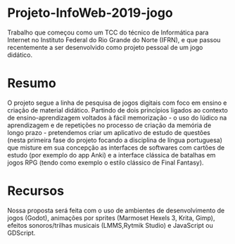# Projeto-InfoWeb-2019-jogo
Trabalho que começou como um TCC do técnico de Informática para Internet no Instituto Federal do Rio Grande do Norte (IFRN), e que passou recentemente a ser desenvolvido como projeto pessoal de um jogo didático.

# Resumo
O projeto segue a linha de pesquisa de jogos digitais com foco em ensino e criação de material didático. Partindo de dois princípios ligados ao contexto de ensino-aprendizagem voltados à fácil memorização - o uso do lúdico na aprendizagem e de repetições no processo de criação da memória de longo prazo - pretendemos criar um aplicativo de estudo de questões (nesta primeira fase do projeto focando a disciplina de língua portuguesa) que misture em sua concepção as interfaces de softwares com cartões de estudo (por exemplo do app Anki) e a interface clássica de batalhas em jogos RPG (tendo como exemplo o estilo clássico de Final Fantasy).

# Recursos
Nossa proposta será feita com o uso de ambientes de desenvolvimento de jogos (Godot), animações por sprites (Marmoset Hexels 3, Krita, Gimp), efeitos sonoros/trilhas musicais (LMMS,Rytmik Studio) e JavaScript ou GDScript.
